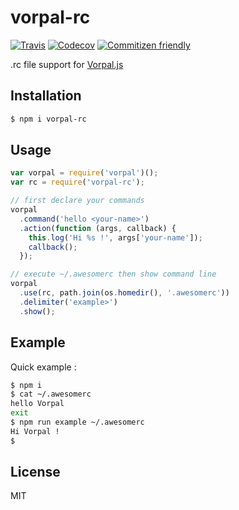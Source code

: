 vorpal-rc
=========

[![Travis](https://img.shields.io/travis/subk/vorpal-rc.svg)](https://travis-ci.org/subk/vorpal-rc)
[![Codecov](https://img.shields.io/codecov/c/github/subk/vorpal-rc.svg?maxAge=2592000)](https://codecov.io/github/subk/vorpal-rc)
[![Commitizen friendly](https://img.shields.io/badge/commitizen-friendly-brightgreen.svg)](http://commitizen.github.io/cz-cli/)

.rc file support for [Vorpal.js](http://vorpal.js.org/)

## Installation
```bash
$ npm i vorpal-rc
```

## Usage
```javascript
var vorpal = require('vorpal')();
var rc = require('vorpal-rc');

// first declare your commands
vorpal
  .command('hello <your-name>')
  .action(function (args, callback) {
    this.log('Hi %s !', args['your-name']);
    callback();
  });

// execute ~/.awesomerc then show command line
vorpal
  .use(rc, path.join(os.homedir(), '.awesomerc'))
  .delimiter('example>')
  .show();
```

## Example

Quick example :
```bash
$ npm i
$ cat ~/.awesomerc
hello Vorpal
exit
$ npm run example ~/.awesomerc
Hi Vorpal !
$
```

## License
MIT
